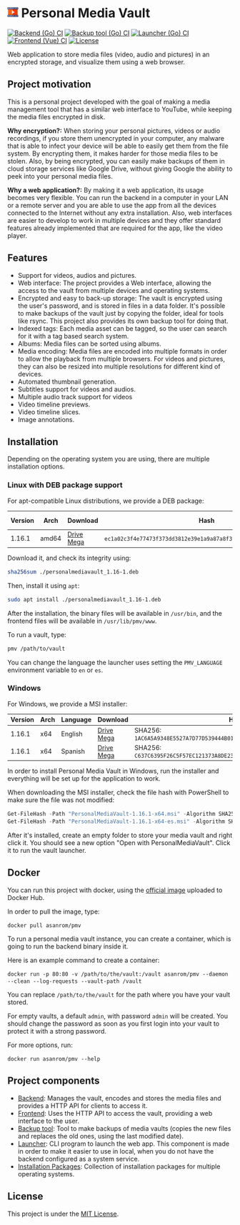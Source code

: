 # ![PersonalMediaVault](./favicon.readme.png) Personal Media Vault

[![Backend (Go) CI](https://github.com/AgustinSRG/PersonalMediaVault/actions/workflows/backend.yml/badge.svg)](https://github.com/AgustinSRG/PersonalMediaVault/actions/workflows/backend.yml)
[![Backup tool (Go) CI](https://github.com/AgustinSRG/PersonalMediaVault/actions/workflows/backup-tool.yml/badge.svg)](https://github.com/AgustinSRG/PersonalMediaVault/actions/workflows/backup-tool.yml)
[![Launcher (Go) CI](https://github.com/AgustinSRG/PersonalMediaVault/actions/workflows/launcher.yml/badge.svg)](https://github.com/AgustinSRG/PersonalMediaVault/actions/workflows/launcher.yml)
[![Frontend (Vue) CI](https://github.com/AgustinSRG/PersonalMediaVault/actions/workflows/frontend.yml/badge.svg)](https://github.com/AgustinSRG/PersonalMediaVault/actions/workflows/frontend.yml)
[![License](https://img.shields.io/badge/license-MIT-blue.svg?style=flat)](./LICENSE)

Web application to store media files (video, audio and pictures) in an encrypted storage, and visualize them using a web browser.

## Project motivation

This is a personal project developed with the goal of making a media management tool that has a similar web interface to YouTube, while keeping the media files encrypted in disk.

**Why encryption?:** When storing your personal pictures, videos or audio recordings, if you store them unencrypted in your computer, any malware that is able to infect your device will be able to easily get them from the file system. By encrypting them, it makes harder for those media files to be stolen. Also, by being encrypted, you can easily make backups of them in cloud storage services like Google Drive, without giving Google the ability to peek into your personal media files.

**Why a web application?:** By making it a web application, its usage becomes very flexible. You can run the backend in a computer in your LAN or a remote server and you are able to use the app from all the devices connected to the Internet without any extra installation. Also, web interfaces are easier to develop to work in multiple devices and they offer standard features already implemented that are required for the app, like the video player.

## Features

 - Support for videos, audios and pictures.
 - Web interface: The project provides a Web interface, allowing the access to the vault from multiple devices and operating systems.
 - Encrypted and easy to back-up storage: The vault is encrypted using the user's password, and is stored in files in a data folder. It's possible to make backups of the vault just by copying the folder, ideal for tools like rsync. This project also provides its own backup tool for doing that.
 - Indexed tags: Each media asset can be tagged, so the user can search for it with a tag based search system.
 - Albums: Media files can be sorted using albums.
 - Media encoding: Media files are encoded into multiple formats in order to allow the playback from multiple browsers. For videos and pictures, they can also be resized into multiple resolutions for different kind of devices.
 - Automated thumbnail generation.
 - Subtitles support for videos and audios.
 - Multiple audio track support for videos
 - Video timeline previews.
 - Video timeline slices.
 - Image annotations.

## Installation

Depending on the operating system you are using, there are multiple installation options.

### Linux with DEB package support

For apt-compatible Linux distributions, we provide a DEB package:

| Version | Arch | Download | Hash | Hash alg.  |
|---|---|---|---|---|
| 1.16.1 | amd64 | [Drive](https://drive.google.com/file/d/1JyiSINbPFz14n-vFj-rbwX-48_d-gnsc/view?usp=sharing) <br /> [Mega](https://mega.nz/file/dLlhEawa#rbnQPZncGxZ2cW2UmUFkDYWAafh2PgJn0AoM6qTS4-c) | `ec1a02c3f4e77473f373dd3812e39e1a9a87a8f340a307ea2f9050f7fe01ec1e` | SHA256 |

Download it, and check its integrity using:

```sh
sha256sum ./personalmediavault_1.16-1.deb
```

Then, install it using `apt`:

```sh
sudo apt install ./personalmediavault_1.16-1.deb
```

After the installation, the binary files will be available in `/usr/bin`, and the frontend files will be available in `/usr/lib/pmv/www`.

To run a vault, type:

```sh
pmv /path/to/vault
```

You can change the language the launcher uses setting the `PMV_LANGUAGE` environment variable to `en` or `es`.

### Windows

For Windows, we provide a MSI installer:

| Version | Arch | Language | Download | Hash |
|---|---|---|---|---|
| 1.16.1 | x64 | English | [Drive](https://drive.google.com/file/d/12baj4tMisvWk1Ne4hM5t8V4k2_odjwvQ/view?usp=sharing) <br /> [Mega](https://mega.nz/file/4WNyXSaK#8U8DNVr8c9gZm5CgqcNvuTiesZsDbyNJQtcl1OyTyBI) | SHA256: `1AC6A5A9348E5527A7D77D539444B018149A08AEF31963D35D4CF60BBA80F76F` |
| 1.16.1 | x64 | Spanish | [Drive](https://drive.google.com/file/d/14DQ843KZ6c5iNPHjDbY3adv_oaKyn72-/view?usp=sharing) <br /> [Mega](https://mega.nz/file/AT1SxZDR#7hcTjvkmxdgCPgGA1NOB4NWuEIxkkc1MOB4sP5_G0M8) | SHA256: `C637C6395F26C5F57EC121373A8DE234FA3A1E380725F3F65CBB835A9B446C60` |

In order to install Personal Media Vault in Windows, run the installer  and everything will be set up for the application to work.

When downloading the MSI installer, check the file hash with PowerShell to make sure the file was not modified:

```ps1
Get-FileHash -Path "PersonalMediaVault-1.16.1-x64.msi" -Algorithm SHA256
Get-FileHash -Path "PersonalMediaVault-1.16.1-x64-es.msi" -Algorithm SHA256
```

After it's installed, create an empty folder to store your media vault and right click it. You should see a new option "Open with PersonalMediaVault". Click it to run the vault launcher.

## Docker

You can run this project with docker, using the [official image](https://hub.docker.com/r/asanrom/pmv) uploaded to Docker Hub.

In order to pull the image, type:

```
docker pull asanrom/pmv
```

To run a personal media vault instance, you can create a container, which is going to run the backend binary inside it.

Here is an example command to create a container:

```
docker run -p 80:80 -v /path/to/the/vault:/vault asanrom/pmv --daemon --clean --log-requests --vault-path /vault
```

You can replace `/path/to/the/vault` for the path where you have your vault stored.

For empty vaults, a default `admin`, with password `admin` will be created. You should change the password as soon as you first login into your vault to protect it with a strong password.

For more options, run:

```
docker run asanrom/pmv --help
```

## Project components

 - [Backend](./backend): Manages the vault, encodes and stores the media files and provides a HTTP API for clients to access it.
 - [Frontend](./frontend): Uses the HTTP API to access the vault, providing a web interface to the user.
 - [Backup tool](./backup-tool): Tool to make backups of media vaults (copies the new files and replaces the old ones, using the last modified date).
 - [Launcher](./launcher): CLI program to launch the web app. This component is made in order to make it easier to use in local, when you do not have the backend configured as a system service.
 - [Installation Packages](./packages): Collection of installation packages for multiple operating systems.

## License

This project is under the [MIT License](./LICENSE).
